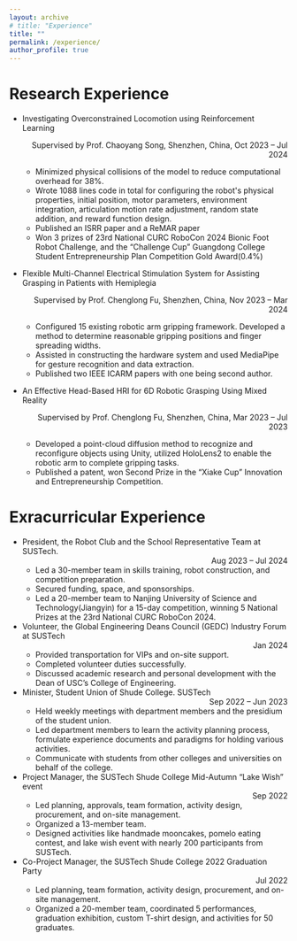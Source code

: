 ```yaml
---
layout: archive
# title: "Experience"
title: ""
permalink: /experience/
author_profile: true
---
```



Research Experience
======
* Investigating Overconstrained Locomotion using Reinforcement Learning <div style="text-align: right;">Supervised by Prof. Chaoyang Song, Shenzhen, China, Oct 2023 – Jul 2024</div>  
    *	Minimized physical collisions of the model to reduce computational overhead for 38%.
    -	Wrote 1088 lines code in total for configuring the robot's physical properties, initial position, motor parameters, environment integration, articulation motion rate adjustment, random state addition, and reward function design.
    -	Published an ISRR paper and a ReMAR paper
    -	Won 3 prizes of 23rd National CURC RoboCon 2024 Bionic Foot Robot Challenge, and the “Challenge Cup” Guangdong College Student Entrepreneurship Plan Competition Gold Award(0.4%)

* Flexible Multi-Channel Electrical Stimulation System for Assisting Grasping in Patients with Hemiplegia   <div style="text-align: right;">Supervised by Prof. Chenglong Fu, Shenzhen, China, Nov 2023 – Mar 2024</div>
    -	Configured 15 existing robotic arm gripping framework. Developed a method to determine reasonable gripping positions and finger spreading widths. 
    -	Assisted in constructing the hardware system and used MediaPipe for gesture recognition and data extraction.
    -	Published two IEEE ICARM papers with one being second author.

* An Effective Head-Based HRI for 6D Robotic Grasping Using Mixed Reality   <div style="text-align: right;">Supervised by Prof. Chenglong Fu, Shenzhen, China, Mar 2023 – Jul 2023</div>	
    -	Developed a point-cloud diffusion method to recognize and reconfigure objects using Unity, utilized HoloLens2 to enable the robotic arm to complete gripping tasks. 
    -	Published a patent, won Second Prize in the “Xiake Cup” Innovation and Entrepreneurship Competition.


Exracurricular Experience
======
*	President, the Robot Club and the School Representative Team at SUSTech.        <div style="text-align: right;">Aug 2023 – Jul 2024</div>	         
    - Led a 30-member team in skills training, robot construction, and competition preparation.
    - Secured funding, space, and sponsorships.
    - Led a 20-member team to Nanjing University of Science and Technology(Jiangyin) for a 15-day competition, winning 5 National Prizes at the 23rd National CURC RoboCon 2024.
*	Volunteer, the Global Engineering Deans Council (GEDC) Industry Forum at SUSTech        <div style="text-align: right;">Jan 2024</div>		  	  
    - Provided transportation for VIPs and on-site support.
    - Completed volunteer duties successfully.
    - Discussed academic research and personal development with the Dean of USC’s College of Engineering.
*	Minister, Student Union of Shude College. SUSTech   <div style="text-align: right;">Sep 2022 – Jun 2023</div> 							 
    - Held weekly meetings with department members and the presidium of the student union. 
    - Led department members to learn the activity planning process, formulate experience documents and paradigms for holding various activities.
    - Communicate with students from other colleges and universities on behalf of the college.
*	Project Manager, the SUSTech Shude College Mid-Autumn “Lake Wish” event     <div style="text-align: right;">Sep 2022</div>			  
    - Led planning, approvals, team formation, activity design, procurement, and on-site management.
    - Organized a 13-member team.
    - Designed activities like handmade mooncakes, pomelo eating contest, and lake wish event with nearly 200 participants from SUSTech.
*	Co-Project Manager, the SUSTech Shude College 2022 Graduation Party     <div style="text-align: right;">Jul 2022</div>				  
    - Led planning, team formation, activity design, procurement, and on-site management.
    - Organized a 20-member team, coordinated 5 performances, graduation exhibition, custom T-shirt design, and activities for 50 graduates.




